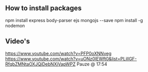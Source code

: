 
How to install packages
----------------------
npm install express body-parser ejs mongojs --save
npm install -g nodemon

Video's
----------------------
https://www.youtube.com/watch?v=PFP0oXNNveg
https://www.youtube.com/watch?v=uONz0lEWft0&list=PLillGF-RfqbZMNtaOXJQiDebNXjVapWPZ
Pauze @ 17:54

